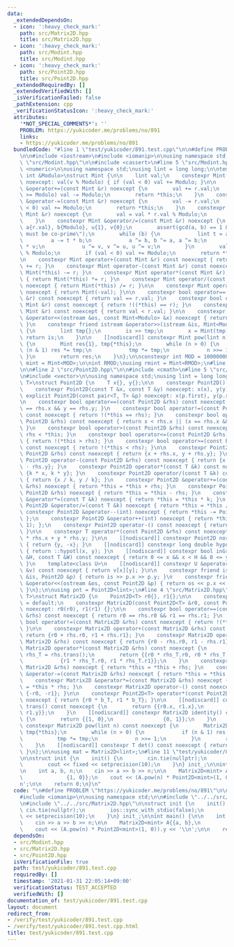 ```yaml
---
data:
  _extendedDependsOn:
  - icon: ':heavy_check_mark:'
    path: src/Matrix2D.hpp
    title: src/Matrix2D.hpp
  - icon: ':heavy_check_mark:'
    path: src/Modint.hpp
    title: src/Modint.hpp
  - icon: ':heavy_check_mark:'
    path: src/Point2D.hpp
    title: src/Point2D.hpp
  _extendedRequiredBy: []
  _extendedVerifiedWith: []
  _isVerificationFailed: false
  _pathExtension: cpp
  _verificationStatusIcon: ':heavy_check_mark:'
  attributes:
    '*NOT_SPECIAL_COMMENTS*': ''
    PROBLEM: https://yukicoder.me/problems/no/891
    links:
    - https://yukicoder.me/problems/no/891
  bundledCode: "#line 1 \"test/yukicoder/891.test.cpp\"\n\n#define PROBLEM \"https://yukicoder.me/problems/no/891\"\
    \n\n#include <iostream>\n#include <iomanip>\n\nusing namespace std;\n\n#line 2\
    \ \"src/Modint.hpp\"\n\n#include <cassert>\n#line 5 \"src/Modint.hpp\"\n#include\
    \ <numeric>\n\nusing namespace std;\nusing lint = long long;\n\ntemplate<const\
    \ int &Modulo>\nstruct Mint {\n\n    lint val;\n    constexpr Mint(lint v = 0)\
    \ noexcept: val(v % Modulo) { if (val < 0) val += Modulo; }\n\n    constexpr Mint\
    \ &operator+=(const Mint &r) noexcept {\n        val += r.val;\n        if (val\
    \ >= Modulo) val -= Modulo;\n        return *this;\n    }\n    constexpr Mint\
    \ &operator-=(const Mint &r) noexcept {\n        val -= r.val;\n        if (val\
    \ < 0) val += Modulo;\n        return *this;\n    }\n    constexpr Mint &operator*=(const\
    \ Mint &r) noexcept {\n        val = val * r.val % Modulo;\n        return *this;\n\
    \    }\n    constexpr Mint &operator/=(const Mint &r) noexcept {\n        lint\
    \ a{r.val}, b{Modulo}, u{1}, v{0};\n        assert(gcd(a, b) == 1 && \"a and b\
    \ must be co-prime\");\n        while (b) {\n            lint t = a / b;\n   \
    \         a -= t * b;\n            a ^= b, b ^= a, a ^= b;\n            u -= t\
    \ * v;\n            u ^= v, v ^= u, u ^= v;\n        }\n        val = val * u\
    \ % Modulo;\n        if (val < 0) val += Modulo;\n        return *this;\n    }\n\
    \n    constexpr Mint operator+(const Mint &r) const noexcept { return Mint(*this)\
    \ += r; }\n    constexpr Mint operator-(const Mint &r) const noexcept { return\
    \ Mint(*this) -= r; }\n    constexpr Mint operator*(const Mint &r) const noexcept\
    \ { return Mint(*this) *= r; }\n    constexpr Mint operator/(const Mint &r) const\
    \ noexcept { return Mint(*this) /= r; }\n\n    constexpr Mint operator-() const\
    \ noexcept { return Mint(-val); }\n\n    constexpr bool operator==(const Mint\
    \ &r) const noexcept { return val == r.val; }\n    constexpr bool operator!=(const\
    \ Mint &r) const noexcept { return !((*this) == r); }\n    constexpr bool operator<(const\
    \ Mint &r) const noexcept { return val < r.val; }\n\n    constexpr friend ostream\
    \ &operator<<(ostream &os, const Mint<Modulo> &x) noexcept { return os << x.val;\
    \ }\n    constexpr friend istream &operator>>(istream &is, Mint<Modulo> &x) noexcept\
    \ {\n        lint tmp{};\n        is >> tmp;\n        x = Mint(tmp);\n       \
    \ return is;\n    }\n\n    [[nodiscard]] constexpr Mint pow(lint n) const noexcept\
    \ {\n        Mint res{1}, tmp{*this};\n        while (n > 0) {\n            if\
    \ (n & 1) res *= tmp;\n            tmp *= tmp;\n            n >>= 1;\n       \
    \ }\n        return res;\n    }\n};\n\nconstexpr int MOD = 1000000007;\nusing\
    \ mint = Mint<MOD>;\n\nint RMOD;\nusing rmint = Mint<RMOD>;\n#line 2 \"src/Matrix2D.hpp\"\
    \n\n#line 2 \"src/Point2D.hpp\"\n\n#include <cmath>\n#line 5 \"src/Point2D.hpp\"\
    \n#include <vector>\n\nusing namespace std;\nusing lint = long long;\n\ntemplate<class\
    \ T>\nstruct Point2D {\n    T x{}, y{};\n\n    constexpr Point2D() = default;\n\
    \    constexpr Point2D(const T &x, const T &y) noexcept: x(x), y(y) {};\n    constexpr\
    \ explicit Point2D(const pair<T, T> &p) noexcept: x(p.first), y(p.second) {};\n\
    \n    constexpr bool operator==(const Point2D &rhs) const noexcept { return x\
    \ == rhs.x && y == rhs.y; }\n    constexpr bool operator!=(const Point2D &rhs)\
    \ const noexcept { return !(*this == rhs); }\n    constexpr bool operator<(const\
    \ Point2D &rhs) const noexcept { return x < rhs.x || (x == rhs.x && y < rhs.y);\
    \ }\n    constexpr bool operator>(const Point2D &rhs) const noexcept { return\
    \ rhs < *this; }\n    constexpr bool operator<=(const Point2D &rhs) const noexcept\
    \ { return !(*this > rhs); }\n    constexpr bool operator>=(const Point2D &rhs)\
    \ const noexcept { return !(*this < rhs); }\n\n    constexpr Point2D operator+(const\
    \ Point2D &rhs) const noexcept { return {x + rhs.x, y + rhs.y}; }\n    constexpr\
    \ Point2D operator-(const Point2D &rhs) const noexcept { return {x - rhs.x, y\
    \ - rhs.y}; }\n    constexpr Point2D operator*(const T &k) const noexcept { return\
    \ {k * x, k * y}; }\n    constexpr Point2D operator/(const T &k) const noexcept\
    \ { return {x / k, y / k}; }\n    constexpr Point2D &operator+=(const Point2D\
    \ &rhs) noexcept { return *this = *this + rhs; }\n    constexpr Point2D &operator-=(const\
    \ Point2D &rhs) noexcept { return *this = *this - rhs; }\n    constexpr Point2D\
    \ &operator*=(const T &k) noexcept { return *this = *this * k; }\n    constexpr\
    \ Point2D &operator/=(const T &k) noexcept { return *this = *this / k; }\n   \
    \ constexpr Point2D &operator--(int) noexcept { return *this -= Point2D(1, 1);\
    \ };\n    constexpr Point2D &operator++(int) noexcept { return *this += Point2D(1,\
    \ 1); };\n    constexpr Point2D operator-() const noexcept { return {-x, -y};\
    \ }\n\n    constexpr T operator*(const Point2D &rhs) const noexcept { return x\
    \ * rhs.x + y * rhs.y; }\n\n    [[nodiscard]] constexpr Point2D nor() const noexcept\
    \ { return {y, -x}; }\n    [[nodiscard]] constexpr long double hypot() const noexcept\
    \ { return ::hypotl(x, y); }\n    [[nodiscard]] constexpr bool inGrid(const T\
    \ &H, const T &W) const noexcept { return 0 <= x && x < H && 0 <= y && y < W;\
    \ }\n    template<class U>\n    [[nodiscard]] constexpr U &operator[](vector<vector<U>>\
    \ &v) const noexcept { return v[x][y]; }\n\n    constexpr friend istream &operator>>(istream\
    \ &is, Point2D &p) { return is >> p.x >> p.y; }\n    constexpr friend ostream\
    \ &operator<<(ostream &os, const Point2D &p) { return os << p.x << ' ' << p.y;\
    \ }\n};\n\nusing pnt = Point2D<lint>;\n#line 4 \"src/Matrix2D.hpp\"\n\ntemplate<class\
    \ T>\nstruct Matrix2D {\n    Point2D<T> r0{}, r1{};\n\n    constexpr Matrix2D()\
    \ = default;\n    constexpr Matrix2D(const Point2D<T> &r0, const Point2D<T> &r1)\
    \ noexcept: r0(r0), r1(r1) {};\n\n    constexpr bool operator==(const Matrix2D\
    \ &rhs) const noexcept { return r0 == rhs.r0 && r1 == rhs.r1; }\n    constexpr\
    \ bool operator!=(const Matrix2D &rhs) const noexcept { return !(*this == rhs);\
    \ }\n\n    constexpr Matrix2D operator+(const Matrix2D &rhs) const noexcept {\
    \ return {r0 + rhs.r0, r1 + rhs.r1}; }\n    constexpr Matrix2D operator-(const\
    \ Matrix2D &rhs) const noexcept { return {r0 - rhs.r0, r1 - rhs.r1}; }\n    constexpr\
    \ Matrix2D operator*(const Matrix2D &rhs) const noexcept {\n        const Matrix2D\
    \ rhs_T = rhs.trans();\n        return {{r0 * rhs_T.r0, r0 * rhs_T.r1},\n    \
    \            {r1 * rhs_T.r0, r1 * rhs_T.r1}};\n    }\n    constexpr Matrix2D &operator+=(const\
    \ Matrix2D &rhs) noexcept { return *this = *this + rhs; }\n    constexpr Matrix2D\
    \ &operator-=(const Matrix2D &rhs) noexcept { return *this = *this - rhs; }\n\
    \    constexpr Matrix2D &operator*=(const Matrix2D &rhs) noexcept { return *this\
    \ = *this * rhs; }\n    constexpr Matrix2D operator-() const noexcept { return\
    \ {-r0, -r1}; }\n\n    constexpr Point2D<T> operator*(const Point2D<T> &b_T) const\
    \ noexcept { return {r0 * b_T, r1 * b_T}; }\n\n    [[nodiscard]] constexpr Matrix2D\
    \ trans() const noexcept {\n        return {{r0.x, r1.x},\n                {r0.y,\
    \ r1.y}};\n    }\n    [[nodiscard]] constexpr Matrix2D identity() const noexcept\
    \ {\n        return {{1, 0},\n                {0, 1}};\n    }\n    [[nodiscard]]\
    \ constexpr Matrix2D pow(lint n) const noexcept {\n        Matrix2D res{Matrix2D().identity()},\
    \ tmp{*this};\n        while (n > 0) {\n            if (n & 1) res *= tmp;\n \
    \           tmp *= tmp;\n            n >>= 1;\n        }\n        return res;\n\
    \    }\n    [[nodiscard]] constexpr T det() const noexcept { return r0 * r1.nor();\
    \ }\n};\n\nusing mat = Matrix2D<lint>;\n#line 11 \"test/yukicoder/891.test.cpp\"\
    \n\nstruct init {\n    init() {\n        cin.tie(nullptr);\n        ios::sync_with_stdio(false);\n\
    \        cout << fixed << setprecision(10);\n    }\n} init_;\n\nint main() {\n\
    \n    int a, b, n;\n    cin >> a >> b >> n;\n\n    Matrix2D<mint> A{{a, b},\n\
    \              {1, 0}};\n    cout << (A.pow(n) * Point2D<mint>(1, 0)).y << '\\\
    n';\n\n    return 0;\n}\n"
  code: "\n#define PROBLEM \"https://yukicoder.me/problems/no/891\"\n\n#include <iostream>\n\
    #include <iomanip>\n\nusing namespace std;\n\n#include \"../../src/Modint.hpp\"\
    \n#include \"../../src/Matrix2D.hpp\"\n\nstruct init {\n    init() {\n       \
    \ cin.tie(nullptr);\n        ios::sync_with_stdio(false);\n        cout << fixed\
    \ << setprecision(10);\n    }\n} init_;\n\nint main() {\n\n    int a, b, n;\n\
    \    cin >> a >> b >> n;\n\n    Matrix2D<mint> A{{a, b},\n              {1, 0}};\n\
    \    cout << (A.pow(n) * Point2D<mint>(1, 0)).y << '\\n';\n\n    return 0;\n}\n"
  dependsOn:
  - src/Modint.hpp
  - src/Matrix2D.hpp
  - src/Point2D.hpp
  isVerificationFile: true
  path: test/yukicoder/891.test.cpp
  requiredBy: []
  timestamp: '2021-01-31 22:05:14+09:00'
  verificationStatus: TEST_ACCEPTED
  verifiedWith: []
documentation_of: test/yukicoder/891.test.cpp
layout: document
redirect_from:
- /verify/test/yukicoder/891.test.cpp
- /verify/test/yukicoder/891.test.cpp.html
title: test/yukicoder/891.test.cpp
---
```

